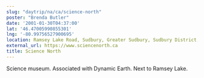 ```yaml
---
slug: "daytrip/na/ca/science-north"
poster: "Brenda Butler"
date: '2001-01-30T04:37:00'
lat: '46.47005990855301'
lng: '-80.99756527900695'
location: Ramsey Lake Road, Sudbury, Greater Sudbury, Sudbury District, Northeastern Ontario, Ontario, P3E 5S9, Canada
external_url: https://www.sciencenorth.ca
title: Science North
---
```

Science museum.
Associated with Dynamic Earth.
Next to Ramsey Lake.

